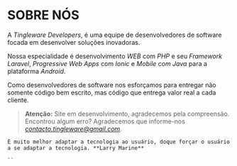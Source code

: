 # SOBRE NÓS

A *Tingleware Developers*, é uma equipe de desenvolvedores de software focada em desenvolver soluções inovadoras.

Nossa especialidade é desenvolvimento _WEB_ com _PHP_ e seu _Framework Laravel_, _Progressive Web Apps_ com _Ionic_ e _Mobile com Java_ para a plataforma _Android_.

Como desenvolvedores de software nos esforçamos para entregar não somente código bem escrito, mas código que entrega valor real a cada cliente.

>**Atenção:** Site em desenvolvimento, agradecemos pela compreensão. Encontrou algum erro? Agradecemos que informe-nos *contacto.tingleware@gmail.com*.

```
É muito melhor adaptar a tecnologia ao usuário, doque forçar o usuário a se adaptar a tecnologia. **Larry Marine**

``
